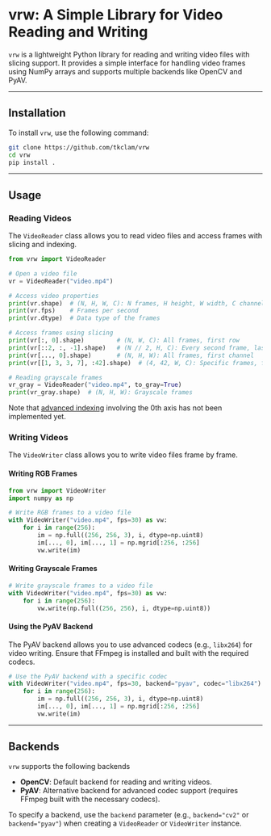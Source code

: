 # vrw: A Simple Library for Video Reading and Writing

`vrw` is a lightweight Python library for reading and writing video files with slicing support. It provides a simple interface for handling video frames using NumPy arrays and supports multiple backends like OpenCV and PyAV.

---

## Installation
To install `vrw`, use the following command:

```bash
git clone https://github.com/tkclam/vrw
cd vrw
pip install .
```

---

## Usage

### Reading Videos
The `VideoReader` class allows you to read video files and access frames with slicing and indexing.

```python
from vrw import VideoReader

# Open a video file
vr = VideoReader("video.mp4")

# Access video properties
print(vr.shape)  # (N, H, W, C): N frames, H height, W width, C channels
print(vr.fps)    # Frames per second
print(vr.dtype)  # Data type of the frames

# Access frames using slicing
print(vr[:, 0].shape)         # (N, W, C): All frames, first row
print(vr[::2, :, -1].shape)   # (N // 2, H, C): Every second frame, last column
print(vr[..., 0].shape)       # (N, H, W): All frames, first channel
print(vr[[1, 3, 3, 7], :42].shape)  # (4, 42, W, C): Specific frames, first 42 rows

# Reading grayscale frames
vr_gray = VideoReader("video.mp4", to_gray=True)
print(vr_gray.shape)  # (N, H, W): Grayscale frames
```

Note that [advanced indexing](https://numpy.org/doc/2.2/user/basics.indexing.html#advanced-indexing) involving the 0th axis has not been implemented yet.

### Writing Videos
The `VideoWriter` class allows you to write video files frame by frame.

#### Writing RGB Frames
```python
from vrw import VideoWriter
import numpy as np

# Write RGB frames to a video file
with VideoWriter("video.mp4", fps=30) as vw:
    for i in range(256):
        im = np.full((256, 256, 3), i, dtype=np.uint8)
        im[..., 0], im[..., 1] = np.mgrid[:256, :256]
        vw.write(im)
```

#### Writing Grayscale Frames
```python
# Write grayscale frames to a video file
with VideoWriter("video.mp4", fps=30) as vw:
    for i in range(256):
        vw.write(np.full((256, 256), i, dtype=np.uint8))
```

#### Using the PyAV Backend
The PyAV backend allows you to use advanced codecs (e.g., `libx264`) for video writing. Ensure that FFmpeg is installed and built with the required codecs.

```python
# Use the PyAV backend with a specific codec
with VideoWriter("video.mp4", fps=30, backend="pyav", codec="libx264") as vw:
    for i in range(256):
        im = np.full((256, 256, 3), i, dtype=np.uint8)
        im[..., 0], im[..., 1] = np.mgrid[:256, :256]
        vw.write(im)
```

---

## Backends
`vrw` supports the following backends
- **OpenCV**: Default backend for reading and writing videos.
- **PyAV**: Alternative backend for advanced codec support (requires FFmpeg built with the necessary codecs).

To specify a backend, use the `backend` parameter  (e.g., `backend="cv2"` or `backend="pyav"`) when creating a `VideoReader` or `VideoWriter` instance.